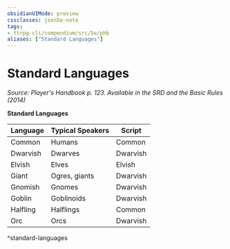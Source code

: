 ```yaml
---
obsidianUIMode: preview
cssclasses: json5e-note
tags:
- ttrpg-cli/compendium/src/5e/phb
aliases: ["Standard Languages"]
---
```

# Standard Languages
*Source: Player's Handbook p. 123. Available in the <span title='Systems Reference Document (5.1)'>SRD</span> and the Basic Rules (2014)* 

**Standard Languages**

| Language | Typical Speakers | Script |
|----------|------------------|--------|
| Common | Humans | Common |
| Dwarvish | Dwarves | Dwarvish |
| Elvish | Elves | Elvish |
| Giant | Ogres, giants | Dwarvish |
| Gnomish | Gnomes | Dwarvish |
| Goblin | Goblinoids | Dwarvish |
| Halfling | Halflings | Common |
| Orc | Orcs | Dwarvish |
^standard-languages